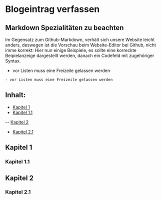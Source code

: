 # Blogeintrag verfassen


## Markdown Spezialitäten zu beachten
Im Gegensatz zum Github-Markdown, verhält sich unsere Website leicht anders, deswegen ist die Vorschau beim Website-Editor bei Github, nicht imme korrekt:
Hier nun einige Beispiele, es sollte eine korreckte Beipielanzeige dargestellt werden, danach ein Codefeld mit zugehöriger Syntax.

- vor Listen muss eine Freizeile gelassen werden

~~~
- vor Listen muss eine Freizeile gelassen werden
~~~

## Inhalt:
- [Kapitel 1](#kapitel-1)
- [Kapitel 1.1](#kapitel-1.1)

 -- [Kapitel 2](#kapitel-2)
  - [Kapitel 2.1](#kapitel-2.1)

## Kapitel 1
### Kapitel 1.1
## Kapitel 2
### Kapitel 2.1


